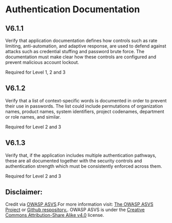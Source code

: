 #  Authentication Documentation
## V6.1.1

Verify that application documentation defines how controls such as rate limiting, anti-automation, and adaptive response, are used to defend against attacks such as credential stuffing and password brute force. The documentation must make clear how these controls are configured and prevent malicious account lockout.

Required for Level 1, 2 and 3

## V6.1.2

Verify that a list of context-specific words is documented in order to prevent their use in passwords. The list could include permutations of organization names, product names, system identifiers, project codenames, department or role names, and similar.

Required for Level 2 and 3

## V6.1.3

Verify that, if the application includes multiple authentication pathways, these are all documented together with the security controls and authentication strength which must be consistently enforced across them.

Required for Level 2 and 3

## Disclaimer:

Credit via [OWASP ASVS](https://owasp.org/www-project-application-security-verification-standard/).For more information visit: [The OWASP ASVS Project](https://owasp.org/www-project-application-security-verification-standard/) or [Github respository.](https://github.com/OWASP/ASVS). OWASP ASVS is under the [Creative Commons Attribution-Share Alike v4.0](https://github.com/OWASP/ASVS/blob/v5.0.0/LICENSE.md) license.

